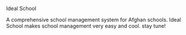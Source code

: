 Ideal School

A comprehensive school management system for Afghan schools. Ideal School makes school management very easy and cool. stay tune!
